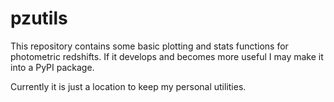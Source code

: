 # pzutils

This repository contains some basic plotting and stats functions for photometric redshifts. If it develops and becomes more useful I may make it into a PyPI package.

Currently it is just a location to keep my personal utilities.

